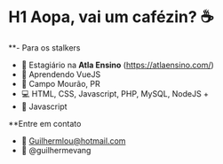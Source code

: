 <!-- ![sobre](https://github.com/Guilhermevang/Guilhermevang/blob/main/me.png) -->

# H1 Aopa, vai um cafézin? ☕

**- Para os stalkers

- 💼 Estagiário na **Atla Ensino** (https://atlaensino.com/)
- 🌱 Aprendendo VueJS
- 📌 Campo Mourão, PR
- 💻 HTML, CSS, Javascript, PHP, MySQL, NodeJS +
- 🖤 Javascript

**Entre em contato

- 📧 Guilhermlou@hotmail.com
- 🌠 @guilhermevang
